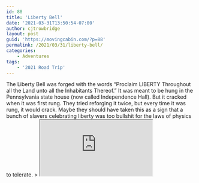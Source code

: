 ```yaml
---
id: 88
title: 'Liberty Bell'
date: '2021-03-31T13:50:54-07:00'
author: cjtrowbridge
layout: post
guid: 'https://movingcabin.com/?p=88'
permalink: /2021/03/31/liberty-bell/
categories:
    - Adventures
tags:
    - '2021 Road Trip'
---
```


<main class="site-main" id="main"><article class="post-13973 post type-post status-publish format-standard has-post-thumbnail hentry category-2021-spring" id="post-13973"><div class="entry-content">The Liberty Bell <a>was forged</a> with the words “Proclaim LIBERTY Throughout all the Land unto all the Inhabitants Thereof.” It was meant to be hung in the Pennsylvania state house (now called Independence Hall). But it cracked when it was first rung. They tried reforging it twice, but every time it was rung, it would crack. Maybe they should have taken this as a sign that a bunch of slavers celebrating liberty was too bullshit for the laws of physics to tolerate. > <iframe data-mce-fragment="1" name="__tt_embed__v57913118530936300" src="https://www.tiktok.com/embed/v2/6945907062090059013?lang=en-US"></iframe>

 </div><footer class="entry-footer"></footer></article></main>